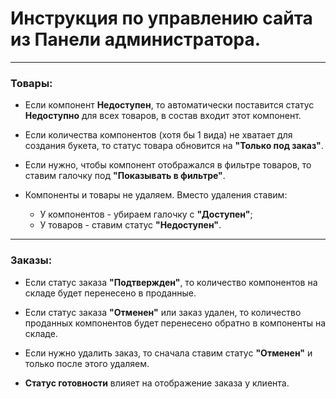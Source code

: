 # Инструкция по управлению сайта из Панели администратора.

---
### Товары:
* Если компонент **Недоступен**, то автоматически поставится статус **Недоступно** для всех товаров, 
в состав входит этот компонент.

* Если количества компонентов (хотя бы 1 вида) не хватает для создания букета, 
то статус товара обновится на **"Только под заказ"**.

* Если нужно, чтобы компонент отображался в фильтре товаров, то ставим галочку под **"Показывать в фильтре"**.

* Компоненты и товары не удаляем. Вместо удаления ставим:
    * У компонентов - убираем галочку с **"Доступен"**;
    * У товаров - ставим статус **"Недоступен"**.

---
### Заказы:
* Если статус заказа **"Подтвержден"**, 
то количество компонентов на складе будет перенесено в проданные.

* Если статус заказа **"Отменен"** или заказ удален,
то количество проданных компонентов будет перенесено обратно
в компоненты на складе.

* Если нужно удалить заказ, то сначала ставим статус **"Отменен"**
и только после этого удаляем.

* **Статус готовности** влияет на отображение заказа у клиента.
